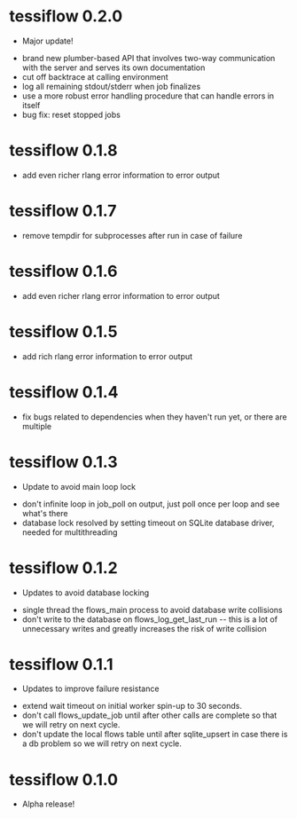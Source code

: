 # tessiflow 0.2.0

* Major update!
- brand new plumber-based API that involves two-way communication with the server and serves its own documentation
- cut off backtrace at calling environment
- log all remaining stdout/stderr when job finalizes
- use a more robust error handling procedure that can handle errors in itself
- bug fix: reset stopped jobs

# tessiflow 0.1.8

* add even richer rlang error information to error output

# tessiflow 0.1.7

* remove tempdir for subprocesses after run in case of failure

# tessiflow 0.1.6

* add even richer rlang error information to error output

# tessiflow 0.1.5

* add rich rlang error information to error output

# tessiflow 0.1.4

* fix bugs related to dependencies when they haven't run yet, or there are multiple

# tessiflow 0.1.3

* Update to avoid main loop lock
- don't infinite loop in job_poll on output, just poll once per loop and see what's there
- database lock resolved by setting timeout on SQLite database driver, needed for multithreading

# tessiflow 0.1.2

* Updates to avoid database locking
- single thread the flows_main process to avoid database write collisions
- don't write to the database on flows_log_get_last_run -- this is a lot of unnecessary writes and greatly increases the risk of write collision

# tessiflow 0.1.1

* Updates to improve failure resistance
- extend wait timeout on initial worker spin-up to 30 seconds.
- don't call flows_update_job until after other calls are complete so that we will retry on next cycle.
- don't update the local flows table until after sqlite_upsert in case there is a db problem so we will retry on next cycle.

# tessiflow 0.1.0

* Alpha release!
